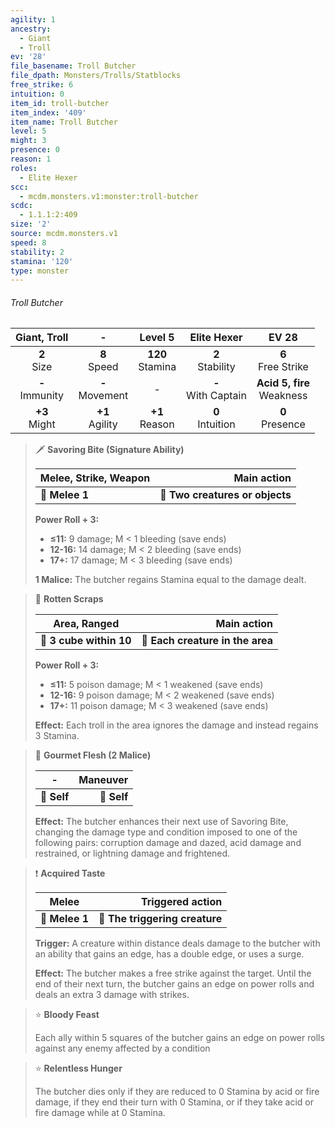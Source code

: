 ```yaml
---
agility: 1
ancestry:
  - Giant
  - Troll
ev: '28'
file_basename: Troll Butcher
file_dpath: Monsters/Trolls/Statblocks
free_strike: 6
intuition: 0
item_id: troll-butcher
item_index: '409'
item_name: Troll Butcher
level: 5
might: 3
presence: 0
reason: 1
roles:
  - Elite Hexer
scc:
  - mcdm.monsters.v1:monster:troll-butcher
scdc:
  - 1.1.1:2:409
size: '2'
source: mcdm.monsters.v1
speed: 8
stability: 2
stamina: '120'
type: monster
---
```


###### Troll Butcher

|    Giant, Troll     |          -          |       Level 5        |       Elite Hexer       |             EV 28              |
| :-----------------: | :-----------------: | :------------------: | :---------------------: | :----------------------------: |
|   **2**<br/> Size   |  **8**<br/> Speed   | **120**<br/> Stamina |  **2**<br/> Stability   |     **6**<br/> Free Strike     |
| **-**<br/> Immunity | **-**<br/> Movement |          -           | **-**<br/> With Captain | **Acid 5, fire**<br/> Weakness |
|  **+3**<br/> Might  | **+1**<br/> Agility |  **+1**<br/> Reason  |  **0**<br/> Intuition   |      **0**<br/> Presence       |

<!-- -->
> 🗡 **Savoring Bite (Signature Ability)**
>
> | **Melee, Strike, Weapon** |                 **Main action** |
> | ------------------------- | ------------------------------: |
> | **📏 Melee 1**            | **🎯 Two creatures or objects** |
>
> **Power Roll + 3:**
>
> - **≤11:** 9 damage; M < 1 bleeding (save ends)
> - **12-16:** 14 damage; M < 2 bleeding (save ends)
> - **17+:** 17 damage; M < 3 bleeding (save ends)
>
> **1 Malice:** The butcher regains Stamina equal to the damage dealt.

<!-- -->
> 🔳 **Rotten Scraps**
>
> | **Area, Ranged**        |                  **Main action** |
> | ----------------------- | -------------------------------: |
> | **📏 3 cube within 10** | **🎯 Each creature in the area** |
>
> **Power Roll + 3:**
>
> - **≤11:** 5 poison damage; M < 1 weakened (save ends)
> - **12-16:** 9 poison damage; M < 2 weakened (save ends)
> - **17+:** 11 poison damage; M < 3 weakened (save ends)
>
> **Effect:** Each troll in the area ignores the damage and instead regains 3 Stamina.

<!-- -->
> 👤 **Gourmet Flesh (2 Malice)**
>
> | **-**       | **Maneuver** |
> | ----------- | -----------: |
> | **📏 Self** |  **🎯 Self** |
>
> **Effect:** The butcher enhances their next use of Savoring Bite, changing the damage type and condition imposed to one of the following pairs: corruption damage and dazed, acid damage and restrained, or lightning damage and frightened.

<!-- -->
> ❗️ **Acquired Taste**
>
> | **Melee**      |           **Triggered action** |
> | -------------- | -----------------------------: |
> | **📏 Melee 1** | **🎯 The triggering creature** |
>
> **Trigger:** A creature within distance deals damage to the butcher with an ability that gains an edge, has a double edge, or uses a surge.
>
> **Effect:** The butcher makes a free strike against the target. Until the end of their next turn, the butcher gains an edge on power rolls and deals an extra 3 damage with strikes.

<!-- -->
> ⭐️ **Bloody Feast**
>
> Each ally within 5 squares of the butcher gains an edge on power rolls against any enemy affected by a condition

<!-- -->
> ⭐️ **Relentless Hunger**
>
> The butcher dies only if they are reduced to 0 Stamina by acid or fire damage, if they end their turn with 0 Stamina, or if they take acid or fire damage while at 0 Stamina.
